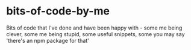 # bits-of-code-by-me
Bits of code that I've done and have been happy with - some me being clever, some me being stupid, some useful snippets, some you may say 'there's an npm package for that'
